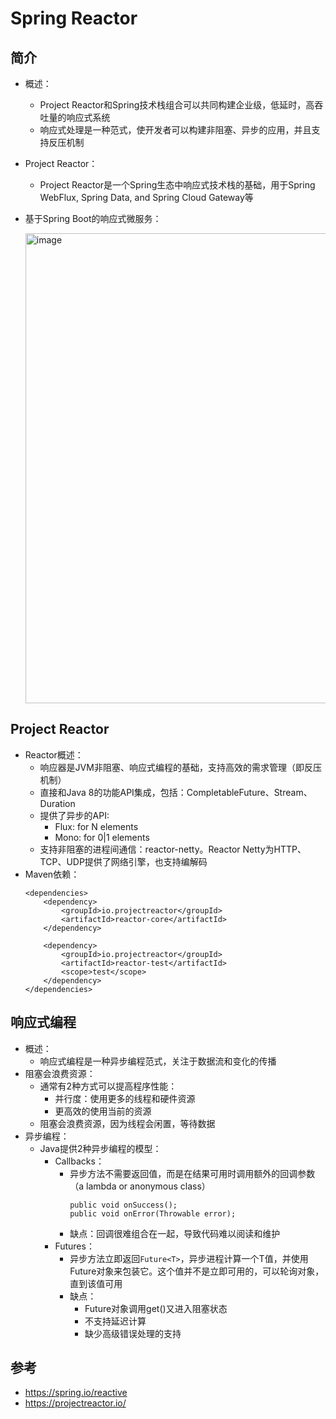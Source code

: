 # Spring Reactor

## 简介

  - 概述：
    - Project Reactor和Spring技术栈组合可以共同构建企业级，低延时，高吞吐量的响应式系统
    - 响应式处理是一种范式，使开发者可以构建非阻塞、异步的应用，并且支持反压机制
  - Project Reactor：
    - Project Reactor是一个Spring生态中响应式技术栈的基础，用于Spring WebFlux, Spring Data, and Spring Cloud Gateway等
  - 基于Spring Boot的响应式微服务：
    
    <img width="752" alt="image" src="https://user-images.githubusercontent.com/46510621/161686597-ce446e4c-a69b-41d5-9165-e47d2f2f5758.png">
    
## Project Reactor

  - Reactor概述：
    - 响应器是JVM非阻塞、响应式编程的基础，支持高效的需求管理（即反压机制）
    - 直接和Java 8的功能API集成，包括：CompletableFuture、Stream、Duration
    - 提供了异步的API:
      - Flux: for N elements
      - Mono: for 0|1 elements
    - 支持非阻塞的进程间通信：reactor-netty。Reactor Netty为HTTP、TCP、UDP提供了网络引擎，也支持编解码
  - Maven依赖：
    ```
    <dependencies>
        <dependency>
            <groupId>io.projectreactor</groupId>
            <artifactId>reactor-core</artifactId> 
        </dependency>
        
        <dependency>
            <groupId>io.projectreactor</groupId>
            <artifactId>reactor-test</artifactId> 
            <scope>test</scope>
        </dependency>
    </dependencies>
    ```
    
## 响应式编程

  - 概述：
    - 响应式编程是一种异步编程范式，关注于数据流和变化的传播
  - 阻塞会浪费资源：
    - 通常有2种方式可以提高程序性能：
      - 并行度：使用更多的线程和硬件资源
      - 更高效的使用当前的资源
    - 阻塞会浪费资源，因为线程会闲置，等待数据
  - 异步编程：
    - Java提供2种异步编程的模型：
      - Callbacks：
        - 异步方法不需要返回值，而是在结果可用时调用额外的回调参数（a lambda or anonymous class）
          ```
          public void onSuccess();
          public void onError(Throwable error);
          ```
        - 缺点：回调很难组合在一起，导致代码难以阅读和维护
      - Futures：
        - 异步方法立即返回```Future<T>```，异步进程计算一个T值，并使用Future对象来包装它。这个值并不是立即可用的，可以轮询对象，直到该值可用
        - 缺点：
          - Future对象调用get()又进入阻塞状态
          - 不支持延迟计算
          - 缺少高级错误处理的支持
   
    
    




## 参考

  - https://spring.io/reactive
  - https://projectreactor.io/
